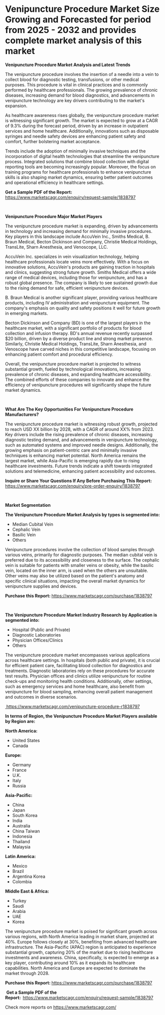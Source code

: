 <p><h1>Venipuncture Procedure Market Size Growing and Forecasted for period from 2025 - 2032 and provides complete market analysis of this market</h1></p><p><strong>Venipuncture Procedure Market Analysis and Latest Trends</strong></p>
<p><p>The venipuncture procedure involves the insertion of a needle into a vein to collect blood for diagnostic testing, transfusions, or other medical purposes. This procedure is vital in clinical practices and is commonly performed by healthcare professionals. The growing prevalence of chronic diseases, increasing demand for blood diagnostics, and advancements in venipuncture technology are key drivers contributing to the market's expansion.</p><p>As healthcare awareness rises globally, the venipuncture procedure market is witnessing significant growth. The market is expected to grow at a CAGR of 9.3% during the forecast period, driven by an increase in outpatient services and home healthcare. Additionally, innovations such as disposable syringes and needle safety devices are enhancing patient safety and comfort, further bolstering market acceptance.</p><p>Trends include the adoption of minimally invasive techniques and the incorporation of digital health technologies that streamline the venipuncture process. Integrated solutions that combine blood collection with digital reporting tools are becoming increasingly popular. Moreover, the focus on training programs for healthcare professionals to enhance venipuncture skills is also shaping market dynamics, ensuring better patient outcomes and operational efficiency in healthcare settings.</p></p>
<p><strong>Get a Sample PDF of the Report:&nbsp;</strong> <a href="https://www.marketscagr.com/enquiry/request-sample/1838797?utm_campaign=2809&utm_medium=2&utm_source=Github&utm_content=ia&utm_term=03032025&utm_id=venipuncture-procedure">https://www.marketscagr.com/enquiry/request-sample/1838797</a></p>
<p>&nbsp;</p>
<p><strong>Venipuncture Procedure Major Market Players</strong></p>
<p><p>The venipuncture procedure market is expanding, driven by advancements in technology and increasing demand for minimally invasive procedures. Key players in this landscape include AccuVein Inc., Smiths Medical, B. Braun Medical, Becton Dickinson and Company, Christie Medical Holdings, TransLite, Sharn Anesthesia, and Venoscope, LLC.</p><p>AccuVein Inc. specializes in vein visualization technology, helping healthcare professionals locate veins more effectively. With a focus on innovative solutions, AccuVein's products are gaining traction in hospitals and clinics, suggesting strong future growth. Smiths Medical offers a wide range of medical devices, including those for venipuncture, and has a robust global presence. The company is likely to see sustained growth due to the rising demand for safe, efficient venipuncture devices.</p><p>B. Braun Medical is another significant player, providing various healthcare products, including IV administration and venipuncture equipment. The company's emphasis on quality and safety positions it well for future growth in emerging markets.</p><p>Becton Dickinson and Company (BD) is one of the largest players in the healthcare market, with a significant portfolio of products for blood collection and infusion therapy. BD's annual revenue recently surpassed $20 billion, driven by a diverse product line and strong market presence. Similarly, Christie Medical Holdings, TransLite, Sharn Anesthesia, and Venoscope have carved niches in this competitive landscape, focusing on enhancing patient comfort and procedural efficiency.</p><p>Overall, the venipuncture procedure market is projected to witness substantial growth, fueled by technological innovations, increasing prevalence of chronic diseases, and expanding healthcare accessibility. The combined efforts of these companies to innovate and enhance the efficiency of venipuncture procedures will significantly shape the future market dynamics.</p></p>
<p>&nbsp;</p>
<p><strong>What Are The Key Opportunities For Venipuncture Procedure Manufacturers?</strong></p>
<p><p>The venipuncture procedure market is witnessing robust growth, projected to reach USD XX billion by 2028, with a CAGR of around XX% from 2023. Key drivers include the rising prevalence of chronic diseases, increasing diagnostic testing demand, and advancements in venipuncture technology, such as automated systems and improved needle designs. Additionally, the growing emphasis on patient-centric care and minimally invasive techniques is enhancing market potential. North America remains the largest market, while Asia-Pacific is emerging rapidly due to rising healthcare investments. Future trends indicate a shift towards integrated solutions and telemedicine, enhancing patient accessibility and outcomes.</p></p>
<p><strong>Inquire or Share Your Questions If Any Before Purchasing This Report:</strong> <a href="https://www.marketscagr.com/enquiry/pre-order-enquiry/1838797?utm_campaign=2809&utm_medium=2&utm_source=Github&utm_content=ia&utm_term=03032025&utm_id=venipuncture-procedure">https://www.marketscagr.com/enquiry/pre-order-enquiry/1838797</a></p>
<p>&nbsp;</p>
<p><strong>Market Segmentation</strong></p>
<p><strong>The Venipuncture Procedure Market Analysis by types is segmented into:</strong></p>
<p><ul><li>Median Cubital Vein</li><li>Cephalic Vein</li><li>Basilic Vein</li><li>Others</li></ul></p>
<p><p>Venipuncture procedures involve the collection of blood samples through various veins, primarily for diagnostic purposes. The median cubital vein is preferred due to its accessibility and closeness to the surface. The cephalic vein is suitable for patients with smaller veins or obesity, while the basilic vein, located on the inner arm, is used when the others are unsuitable. Other veins may also be utilized based on the patient's anatomy and specific clinical situations, impacting the overall market dynamics for venipuncture supplies and devices.</p></p>
<p><strong>Purchase this Report:&nbsp;</strong><a href="https://www.marketscagr.com/purchase/1838797?utm_campaign=2809&utm_medium=2&utm_source=Github&utm_content=ia&utm_term=03032025&utm_id=venipuncture-procedure">https://www.marketscagr.com/purchase/1838797</a></p>
<p>&nbsp;</p>
<p><strong>The Venipuncture Procedure Market Industry Research by Application is segmented into:</strong></p>
<p><ul><li>Hospital (Public and Private)</li><li>Diagnostic Laboratories</li><li>Physician Offices/Clinics</li><li>Others</li></ul></p>
<p><p>The venipuncture procedure market encompasses various applications across healthcare settings. In hospitals (both public and private), it is crucial for efficient patient care, facilitating blood collection for diagnostics and treatments. Diagnostic laboratories rely on these procedures for accurate test results. Physician offices and clinics utilize venipuncture for routine check-ups and monitoring health conditions. Additionally, other settings, such as emergency services and home healthcare, also benefit from venipuncture for blood sampling, enhancing overall patient management and outcomes in diverse scenarios.</p></p>
<p><a href="https://www.marketscagr.com/venipuncture-procedure-r1838797?utm_campaign=2809&utm_medium=2&utm_source=Github&utm_content=ia&utm_term=03032025&utm_id=venipuncture-procedure">&nbsp;https://www.marketscagr.com/venipuncture-procedure-r1838797</a></p>
<p><strong>In terms of Region, the Venipuncture Procedure Market Players available by Region are:</strong></p>
<p>
    <p> <strong> North America: </strong>
        <ul>
            <li>United States</li>
            <li>Canada</li>
        </ul>
        </p> 
    <p> <strong> Europe: </strong>
        <ul>
            <li>Germany</li>
            <li>France</li>
            <li>U.K.</li>
            <li>Italy</li>
            <li>Russia</li>
        </ul>
        </p> 
    <p> <strong> Asia-Pacific: </strong>
        <ul>
            <li>China</li>
            <li>Japan</li>
            <li>South Korea</li>
            <li>India</li>
            <li>Australia</li>
            <li>China Taiwan</li>
            <li>Indonesia</li>
            <li>Thailand</li>
            <li>Malaysia</li>
        </ul>
        </p> 
    <p> <strong> Latin America: </strong>
        <ul>
            <li>Mexico</li>
            <li>Brazil</li>
            <li>Argentina Korea</li>
            <li>Colombia</li>
        </ul>
        </p> 
    <p> <strong> Middle East & Africa: </strong>
        <ul>
            <li>Turkey</li>
            <li>Saudi</li>
            <li>Arabia</li>
            <li>UAE</li>
            <li>Korea</li>
        </ul>
    </p>
    </p>
<p><p>The venipuncture procedure market is poised for significant growth across various regions, with North America leading in market share, projected at 40%. Europe follows closely at 30%, benefiting from advanced healthcare infrastructure. The Asia-Pacific (APAC) region is anticipated to experience substantial growth, capturing 20% of the market due to rising healthcare investments and awareness. China, specifically, is expected to emerge as a key player, contributing around 10% as it expands its healthcare capabilities. North America and Europe are expected to dominate the market through 2028.</p></p>
<p><strong>Purchase this Report: </strong><a href="https://www.marketscagr.com/purchase/1838797?utm_campaign=2809&utm_medium=2&utm_source=Github&utm_content=ia&utm_term=03032025&utm_id=venipuncture-procedure">https://www.marketscagr.com/purchase/1838797</a></p>
<p>&nbsp;<strong>Get a Sample PDF of the Report:&nbsp;&nbsp;</strong><a href="https://www.marketscagr.com/enquiry/request-sample/1838797?utm_campaign=2809&utm_medium=2&utm_source=Github&utm_content=ia&utm_term=03032025&utm_id=venipuncture-procedure">https://www.marketscagr.com/enquiry/request-sample/1838797</a></p>
<p><strong></strong></p>
<p>Check more reports on <a href="https://www.marketscagr.com/?utm_campaign=2809&utm_medium=2&utm_source=Github&utm_content=ia&utm_term=03032025&utm_id=venipuncture-procedure">https://www.marketscagr.com/</a></p>